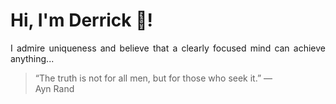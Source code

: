 # Hi, I'm Derrick 👋!
<p align="justify">I admire uniqueness and believe that a clearly focused mind can achieve anything...</p> 
<!-- #quote-start -->
<blockquote>&ldquo;The truth is not for all men, but for those who seek it.&rdquo; &mdash; <footer>Ayn Rand</footer></blockquote>
<!-- #quote-end -->
